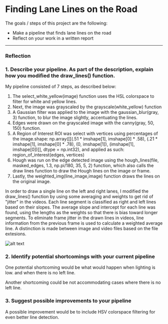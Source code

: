 # **Finding Lane Lines on the Road** 

The goals / steps of this project are the following:
* Make a pipeline that finds lane lines on the road
* Reflect on your work in a written report


[//]: # (Image References)

[image1]: ./examples/grayscale.jpg "Grayscale"

---

### Reflection

### 1. Describe your pipeline. As part of the description, explain how you modified the draw_lines() function.

My pipeline consisted of 7 steps, as described below:
1.  The select_white_yellow(image) function uses the HSL colorspace to filter for white and yellow lines.
2.  Next, the image was grayscaled by the grayscale(white_yellow) function
3.  A Gaussian filter was applied to the image with the gaussian_blur(gray, 3) function, to blur the image slightly, accentuating the lines.
4.  Edges were drawn on the grayscaled image with the canny(gray, 50, 150) function.
5.  A Region of Interest ROI was select with vertices using percentages of the image.shape: np.array([[(.51 * imshape[1], imshape[0] * .58), (.21 * imshape[1], imshape[0] * .78), (0, imshape[1]), (imshape[1], imshape[0])]], dtype = np.int32), and applied as such: region_of_interest(edges, vertices)
6. Hough was run on the edge detected image using the hough_lines(file, masked_edges, 1.3, np.pi/180, 35, 5, 2) function, which also calls the draw lines function to draw the Hough lines on the image or frame.
7.  Lastly, the weighted_img(line_image,image) function draws the lines on the original image.

In order to draw a single line on the left and right lanes, I modified the draw_lines() function by using some averaging and weights to get rid of "jitter" in the videos. Each line segment is classified as right and left lines based on their slopes. 
The average slope and intercept for each line was found, using the lengths as the weights so that there is bias toward longer segments.
To eliminate frame jitter in the drawn lines in videos, line information from the previous frame is used to calculate a weighted average line. A distinction is made between image and video files based on the file extesions.

![alt text][image1]


### 2. Identify potential shortcomings with your current pipeline


One potential shortcoming would be what would happen when lighting is low. and when there is no left line.

Another shortcoming could be not accommodating cases where there is no left line.


### 3. Suggest possible improvements to your pipeline

A possible improvement would be to include HSV colorspace filtering for even better line detection.

